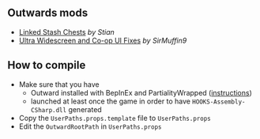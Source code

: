 ## Outwards mods

* [Linked Stash Chests](src/LinkedStashChests/README.md) _by Stian_
* [Ultra Widescreen and Co-op UI Fixes](src/OutwardMod-CoopUIScaler/README.md) _by SirMuffin9_

## How to compile

* Make sure that you have
    * Outward installed with BepInEx and PartialityWrapped ([instructions](https://outward.gamepedia.com/Installing_Mods#BepInEx_Loader))
    * launched at least once the game in order to have `HOOKS-Assembly-CSharp.dll` generated
* Copy the `UserPaths.props.template` file to `UserPaths.props`
* Edit the `OutwardRootPath` in `UserPaths.props`
